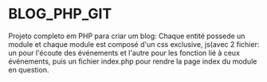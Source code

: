 # BLOG_PHP_GIT
Projeto completo em PHP para criar um blog:
Chaque entité possede un module et chaque module est composé d'un css exclusive, js(avec 2 fichier: un pour l'écoute des événements et l'autre pour les
fonction lié à ceux événements, puis un fichier index.php pour rendre la page index du module en question.
